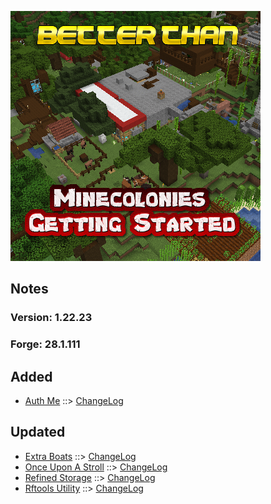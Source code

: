 ![BETTER THAN MINECOLONIES GETTING STARTED LOGO](https://github.com/kreezxil/kreezcraft.com/blob/master/images/better%20than%20minecolonies%20getting%20started.png)

## Notes
### Version: 1.22.23
### Forge: 28.1.111

## Added
- [Auth Me](https://www.curseforge.com/minecraft/mc-mods/auth-me) ::> [ChangeLog](https://www.curseforge.com/minecraft/mc-mods/auth-me/files/2852405)

## Updated
- [Extra Boats](https://www.curseforge.com/minecraft/mc-mods/extra-boats) ::> [ChangeLog](https://www.curseforge.com/minecraft/mc-mods/extra-boats/files/2852923)
- [Once Upon A Stroll](https://www.curseforge.com/minecraft/mc-mods/once-upon-a-stroll) ::> [ChangeLog](https://www.curseforge.com/minecraft/mc-mods/once-upon-a-stroll/files/2852993)
- [Refined Storage](https://www.curseforge.com/minecraft/mc-mods/refined-storage) ::> [ChangeLog](https://www.curseforge.com/minecraft/mc-mods/refined-storage/files/2851763)
- [Rftools Utility](https://www.curseforge.com/minecraft/mc-mods/rftools-utility) ::> [ChangeLog](https://www.curseforge.com/minecraft/mc-mods/rftools-utility/files/2852207)
